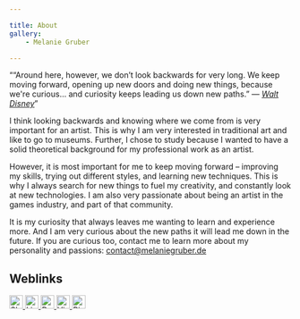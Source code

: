 ```yaml
---

title: About
gallery:
    - Melanie Gruber

---
```


<q>“Around here, however, we don’t look backwards for very long. We keep moving forward, opening up new doors and doing
new things, because we're curious… and curiosity keeps leading us down new paths.” — 
<cite><a href="https://en.wikiquote.org/wiki/Walt_Disney" target="_blank">Walt Disney</a></cite></q>

I think looking backwards and knowing where we come from is very important for an artist. This is why I am very
interested in traditional art and like to go to museums. Further, I chose to study because I wanted to have a solid
theoretical background for my professional work as an artist.

However, it is most important for me to keep moving forward – improving my skills, trying out different styles, and
learning new techniques. This is why I always search for new things to fuel my creativity, and constantly look at new
technologies. I am also very passionate about being an artist in the games industry, and part of that community.

It is my curiosity that always leaves me wanting to learn and experience more. And I am very curious about the new paths
it will lead me down in the future. If you are curious too, contact me to learn more about my personality and passions:
[contact@melaniegruber.de](mailto:contact@melaniegruber.de)  

<section class="additional-links">
    <h2 class="sr-only">Weblinks</h2>
    <p>
        <a class="img-anchor" href="callto:melaniegruber.de" target="_blank" title="Call me via Skype.">
            <img alt="Skype icon" height="24" src="/images/icons/skype.svg" width="24">
        </a>
        <a class="img-anchor" href="https://www.linkedin.com/in/melaniegruber" target="_blank" title="Visit my LinkedIN profile.">
            <img alt="LinkedIN icon" height="24" src="/images/icons/linkedin.svg" width="24">
        </a>
        <!-- <a class="img-anchor" href="http://melaniegruber.cgsociety.org/" target="_blank">CG Society</a>-->
        <a class="img-anchor" href="http://melaniegruber.deviantart.com/" target="_blank" title="Visit my DeviantART profile.">
            <img alt="DeviantART icon" height="24" src="/images/icons/deviantart.svg" width="24">
        </a>
        <a class="img-anchor" href="https://vimeo.com/melaniegruber" target="_blank" title="Visit my Vimeo profile.">
            <img alt="Vimeo icon" height="24" src="/images/icons/vimeo.svg" width="24">
        </a>
        <a class="img-anchor" href="http://www.pinterest.com/GruberMelanie/inspiration/" target="_blank" title="Visit my Pinterest profile.">
            <img alt="Pinterest icon" height="24" src="/images/icons/pinterest.svg" width="24">
        </a>
    </p>
</section>
